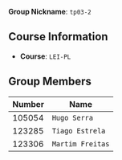 

**Group Nickname**: `tp03-2`

## Course Information
- **Course**: `LEI-PL`

## Group Members
| Number | Name              |
|--------|-------------------|
| 105054 | `Hugo Serra`      |
| 123285 | `Tiago Estrela`   |
| 123306 | `Martim Freitas`  |




